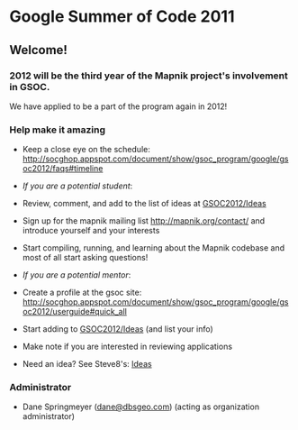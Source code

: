 # Google Summer of Code 2011

## Welcome!

### 2012 will be the third year of the Mapnik project's involvement in GSOC.

We have applied to be a part of the program again in 2012!

### Help make it amazing

 * Keep a close eye on the schedule: http://socghop.appspot.com/document/show/gsoc_program/google/gsoc2012/faqs#timeline

 *  *If you are a potential student*:
  * Review, comment, and add to the list of ideas at [GSOC2012/Ideas](GSOC2012_Ideas)
  * Sign up for the mapnik mailing list http://mapnik.org/contact/ and introduce yourself and your interests
  * Start compiling, running, and learning about the Mapnik codebase and most of all start asking questions!

 * *If you are a potential mentor*:
  * Create a profile at the gsoc site: http://socghop.appspot.com/document/show/gsoc_program/google/gsoc2012/userguide#quick_all
  * Start adding to [GSOC2012/Ideas](GSOC2012_Ideas) (and list your info)
  * Make note if you are interested in reviewing applications
  * Need an idea? See Steve8's: [Ideas](Ideas)

### Administrator

 * Dane Springmeyer (dane@dbsgeo.com) (acting as organization administrator)
